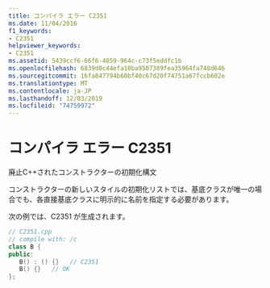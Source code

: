 ```yaml
---
title: コンパイラ エラー C2351
ms.date: 11/04/2016
f1_keywords:
- C2351
helpviewer_keywords:
- C2351
ms.assetid: 5439ccf6-66f6-4859-964c-c73f5eddfc1b
ms.openlocfilehash: 6839d0c44efa10ba9507389fea35964fa748d646
ms.sourcegitcommit: 16fa847794b60bf40c67d20f74751a67fccb602e
ms.translationtype: MT
ms.contentlocale: ja-JP
ms.lasthandoff: 12/03/2019
ms.locfileid: "74759972"
---
```

# <a name="compiler-error-c2351"></a>コンパイラ エラー C2351

廃止C++されたコンストラクターの初期化構文

コンストラクターの新しいスタイルの初期化リストでは、基底クラスが唯一の場合でも、各直接基底クラスに明示的に名前を指定する必要があります。

次の例では、C2351 が生成されます。

```cpp
// C2351.cpp
// compile with: /c
class B {
public:
   B() : () {}   // C2351
   B() {}   // OK
};
```
